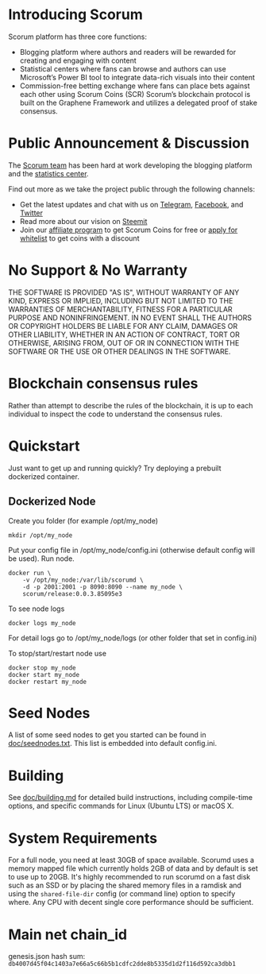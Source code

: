 # Introducing Scorum

Scorum platform has three core functions:
 - Blogging platform where authors and readers will be rewarded for creating and engaging with content
 - Statistical centers where fans can browse and authors can use Microsoft’s Power BI tool to integrate data-rich visuals into their content
- Commission-free betting exchange where fans can place bets against each other using Scorum Coins (SCR)
Scorum’s blockchain protocol is built on the Graphene Framework and utilizes a delegated proof of stake consensus.

# Public Announcement & Discussion

The [Scorum team](https://scorumcoins.com/en-us/team) has been hard at work developing the blogging platform and the [statistics center](http://stats.scorum.com/).

Find out more as we take the project public through the following channels:
 - Get the latest updates and chat with us on [Telegram](https://telegram.me/SCORUM), [Facebook](https://www.facebook.com/SCORUM.COMMUNITY/), and [Twitter](https://twitter.com/SCORUM_en)
 - Read more about our vision on [Steemit](https://steemit.com/@scorum.community)
 - Join our [affiliate program](https://scorumcoins.com/en-us/affiliate) to get Scorum Coins for free or [apply for whitelist](https://scorumcoins.com/en-us/whitelist) to get coins with a discount

# No Support & No Warranty

THE SOFTWARE IS PROVIDED "AS IS", WITHOUT WARRANTY OF ANY KIND, EXPRESS OR
IMPLIED, INCLUDING BUT NOT LIMITED TO THE WARRANTIES OF MERCHANTABILITY,
FITNESS FOR A PARTICULAR PURPOSE AND NONINFRINGEMENT. IN NO EVENT SHALL THE
AUTHORS OR COPYRIGHT HOLDERS BE LIABLE FOR ANY CLAIM, DAMAGES OR OTHER
LIABILITY, WHETHER IN AN ACTION OF CONTRACT, TORT OR OTHERWISE, ARISING
FROM, OUT OF OR IN CONNECTION WITH THE SOFTWARE OR THE USE OR OTHER DEALINGS
IN THE SOFTWARE.

# Blockchain consensus rules

Rather than attempt to describe the rules of the blockchain, it is up to
each individual to inspect the code to understand the consensus rules.

# Quickstart

Just want to get up and running quickly?  Try deploying a prebuilt
dockerized container.

## Dockerized Node

Create you folder (for example /opt/my_node)

    mkdir /opt/my_node

Put your config file in /opt/my_node/config.ini (otherwise default config will be used). Run node.

    docker run \
        -v /opt/my_node:/var/lib/scorumd \
        -d -p 2001:2001 -p 8090:8090 --name my_node \
        scorum/release:0.0.3.85095e3

To see node logs

    docker logs my_node

For detail logs go to /opt/my_node/logs (or other folder that set in config.ini)

To stop/start/restart node use

    docker stop my_node
    docker start my_node
    docker restart my_node

# Seed Nodes

A list of some seed nodes to get you started can be found in
[doc/seednodes.txt](doc/seednodes.txt). This list is embedded into default config.ini.

# Building

See [doc/building.md](doc/building.md) for detailed build instructions, including
compile-time options, and specific commands for Linux (Ubuntu LTS) or macOS X.

# System Requirements

For a full node, you need at least 30GB of space available. Scorumd uses a memory mapped file which currently holds 2GB of data and by default is set to use up to 20GB. It's highly recommended to run scorumd on a fast disk such as an SSD or by placing the shared memory files in a ramdisk and using the `shared-file-dir` config (or command line) option to specify where. Any CPU with decent single core performance should be sufficient.

# Main net chain_id

genesis.json hash sum: `db4007d45f04c1403a7e66a5c66b5b1cdfc2dde8b5335d1d2f116d592ca3dbb1`
